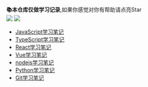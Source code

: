 **📚本仓库仅做学习记录**,如果你感觉对你有帮助请点亮Star  
<a href='#'><img src='https://img.shields.io/badge/%E4%B8%80%E4%B8%AA%E5%89%8D%E7%AB%AF%E7%9A%84%E6%88%90%E9%95%BF%E5%8E%86%E7%A8%8B-%E6%89%93%E6%80%AA%E4%B8%AD...-brightgreen'></a>  <a href='#'>
<img src='https://img.shields.io/badge/-%E8%BD%AC%E8%BD%BD%E8%AF%B7%E6%B3%A8%E6%98%8E%E5%87%BA%E5%A4%84-red'>  
</a>
<!-- [我的网站](http://www.yushengsenior.top) -->
* [JavaScript学习笔记](./JavaScript/JavaScript学习笔记.md)
* [TypeScript学习笔记](./TypeScript/TypeScript学习笔记.md)
* [React学习笔记](./React/React学习笔记.md)
* [Vue学习笔记](./Vue/Vue学习笔记.md)
* [nodejs学习笔记](./nodejs/nodejs学习笔记.md)
* [Python学习笔记](./Python/Python学习笔记.md)
* [Git学习笔记](./Git/Git学习笔记.md)
